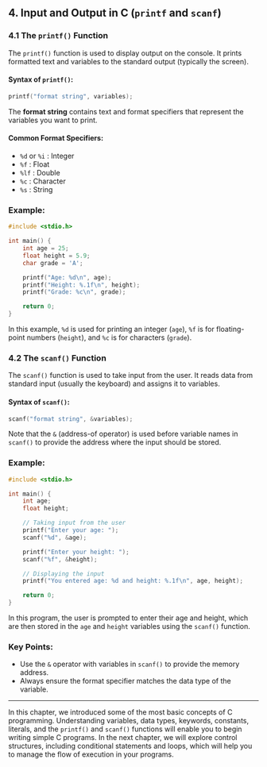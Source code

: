 ## 4. **Input and Output in C (`printf` and `scanf`)**

### 4.1 **The `printf()` Function**

The `printf()` function is used to display output on the console. It prints formatted text and variables to the standard output (typically the screen).

#### Syntax of `printf()`:
```c
printf("format string", variables);
```

The **format string** contains text and format specifiers that represent the variables you want to print.

#### Common Format Specifiers:
- `%d` or `%i` : Integer
- `%f`         : Float
- `%lf`        : Double
- `%c`         : Character
- `%s`         : String

### Example:
```c
#include <stdio.h>

int main() {
    int age = 25;
    float height = 5.9;
    char grade = 'A';

    printf("Age: %d\n", age);
    printf("Height: %.1f\n", height);
    printf("Grade: %c\n", grade);

    return 0;
}
```

In this example, `%d` is used for printing an integer (`age`), `%f` is for floating-point numbers (`height`), and `%c` is for characters (`grade`).

### 4.2 **The `scanf()` Function**

The `scanf()` function is used to take input from the user. It reads data from standard input (usually the keyboard) and assigns it to variables.

#### Syntax of `scanf()`:
```c
scanf("format string", &variables);
```

Note that the `&` (address-of operator) is used before variable names in `scanf()` to provide the address where the input should be stored.

### Example:
```c
#include <stdio.h>

int main() {
    int age;
    float height;

    // Taking input from the user
    printf("Enter your age: ");
    scanf("%d", &age);

    printf("Enter your height: ");
    scanf("%f", &height);

    // Displaying the input
    printf("You entered age: %d and height: %.1f\n", age, height);

    return 0;
}
```

In this program, the user is prompted to enter their age and height, which are then stored in the `age` and `height` variables using the `scanf()` function.

### Key Points:
- Use the `&` operator with variables in `scanf()` to provide the memory address.
- Always ensure the format specifier matches the data type of the variable.

---

In this chapter, we introduced some of the most basic concepts of C programming. Understanding variables, data types, keywords, constants, literals, and the `printf()` and `scanf()` functions will enable you to begin writing simple C programs. In the next chapter, we will explore control structures, including conditional statements and loops, which will help you to manage the flow of execution in your programs.
